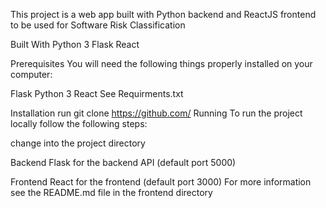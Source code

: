 This project is a web app built with Python backend and ReactJS frontend to be used for Software Risk Classification

Built With
Python 3
Flask
React

Prerequisites
You will need the following things properly installed on your computer:

Flask
Python 3
React
See Requirments.txt

Installation
run git clone https://github.com/
Running
To run the project locally follow the following steps:

change into the project directory

Backend
Flask for the backend API (default port 5000)

Frontend
React for the frontend (default port 3000) For more information see the README.md file in the frontend directory
